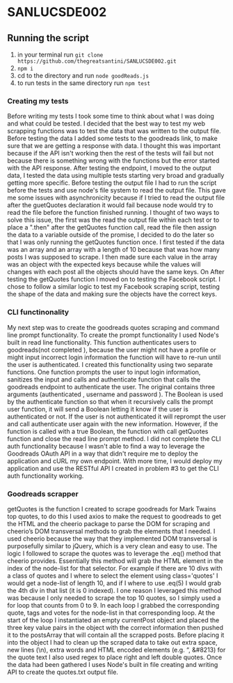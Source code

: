 # SANLUCSDE002

## Running the script

1) in your terminal run ``git clone https://github.com/thegreatsantini/SANLUCSDE002.git``
2) ``npm i``
2) cd to the directory and run ``node goodReads.js``
3) to run tests in the same directory run ``npm test``

### Creating my tests

Before writing my tests I took some time to think about what I was doing and what could be tested. I decided that the best way to test my web scrapping functions was to test the data that was written to the output file. Before testing the data I added some tests to the goodreads link, to make sure that we are getting a response with data. I thought this was important because if the API isn't working then the rest of the tests will fail but not because there is something wrong with the functions but the error started with the API response. After testing the endpoint, I moved to the output data, I tested the data using multiple tests starting very broad and gradually getting more specific. Before testing the output file I had to run the script before the tests and use node's file system to read the output file. This gave me some issues with asynchronicity because if I tried to read the output file after the guetQuotes declaration it would fail because node would try to read the file before the function finished running. I thought of two ways to solve this issue, the first was the read the output file within each test or to place a ".then" after the getQuotes function call, read the file then assign the data to a variable outside of the promise, I decided to do the later so that I was only running the getQuotes function once. I first tested if the data was an array and an array with a length of 10 because that was how many posts I was supposed to scrape. I then made sure each value in the array was an object with the expected keys because while the values will changes with each post all the objects should have the same keys. On After testing the getQuotes function I moved on to testing the Facebook script. I chose to follow a similar logic to test my Facebook scraping script, testing the shape of the data and making sure the objects have the correct keys. 

### CLI functinonality

My next step was to create the goodreads quotes scraping and command line prompt functionality. To create the prompt functionality I used Node's built in read line functionality. This function authenticates users to goodreads(not completed ), because the user might not have a profile or might input incorrect login information the function will have to re-run until the user is authenticated. I created this functionality using two separate functions. One function prompts the user to input login information, sanitizes the input and calls and authenticate function that calls the goodreads endpoint to authenticate the user. The original contains three arguments (authenticated <Bool>, username<String> and password <String>). The Boolean is used by the authenticate function so that when it recursively calls the prompt user function, it will send a Boolean letting it know if the user is authenticated or not. If the user is not authenticated it will reprompt the user and call authenticate user again with the new information. However, if the function is called with a true Boolean, the function with call getQuotes function and close the read line prompt method. I did not complete the CLI auth functionality because I wasn't able to find a way to leverage the Goodreads OAuth API in a way that didn't require me to deploy the application and cURL my own endpoint. With more time, I would deploy my application and use the RESTful API I created in problem #3 to get the CLI auth functionality working.

### Goodreads scrapper

getQuotes is the function I created to scrape goodreads for Mark Twains top quotes, to do this I used axios to make the request to goodreads to get the HTML and the cheerio package to parse the DOM for scraping and cheerio’s DOM transversal methods to grab the elements that I needed. I used cheerio because the way that they implemented DOM transversal is purposefully similar to jQuery, which is a very clean and easy to use. The logic I followed to scrape the quotes was to leverage the .eq() method that cheerio provides. Essentially this method will grab the HTML element in the index of the node-list for that selector. For example if there are 10 divs with a class of quotes and I where to select the element using class='quotes' I would get a node-list of length 10, and if I where to use .eq(5) I would grab the 4th div in that list (it is 0 indexed). I one reason I leveraged this method was because I only needed to scrape the top 10 quotes, so I simply used a for loop that counts from 0 to 9. In each loop I grabbed the corresponding quote, tags and votes for the node-list in that corresponding loop. At the start of the loop I instantiated an empty currentPost object and placed the three key value pairs in the object with the correct information then pushed it to the postsArray that will contain all the scrapped posts. Before placing it into the object I had to clean up the scraped data to take out extra space, new lines (\n), extra words and HTML encoded elements (e.g. &ldquo;, &#8213) for the quote text I also used regex to place right and left double quotes. Once the data had been gathered I uses Node's built in file creating and writing API to create the quotes.txt output file.
